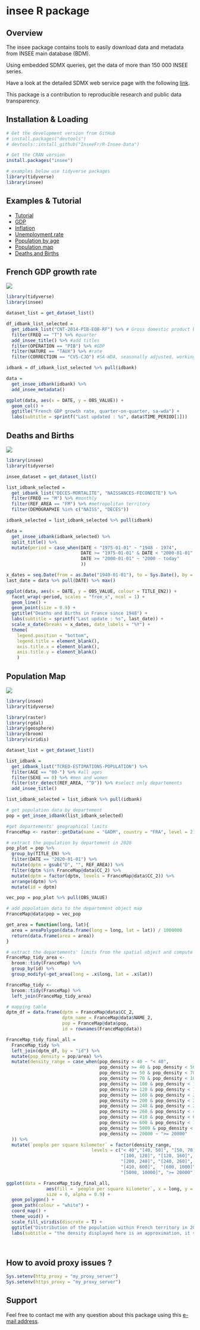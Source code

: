 insee R package
================

<!-- <br> -->
<!-- [![CRAN status](https://www.r-pkg.org/badges/version/insee)](https://cran.r-project.org/package=insee) -->
<!-- [![CRAN checks](https://cranchecks.info/badges/worst/insee)](https://cran.r-project.org/web/checks/check_results_insee.html) -->
<!-- [![Codecov test coverage](https://codecov.io/gh/InseeFr/R-Insee-Data/branch/master/graph/badge.svg)](https://codecov.io/gh/InseeFr/R-Insee-Data?branch=master) -->
<!-- [![lifecycle](https://img.shields.io/badge/lifecycle-maturing-blue.svg)](https://www.tidyverse.org/lifecycle/#maturing) -->
<!-- [![Downloads](https://cranlogs.r-pkg.org/badges/grand-total/insee)](https://cran.r-project.org/package=insee) -->
<!-- [![Downloads](https://cranlogs.r-pkg.org/badges/insee)](https://cran.r-project.org/package=insee) -->
<!-- [![Project Status: Active – The project has reached a stable, usable state and is being actively developed.](https://www.repostatus.org/badges/latest/active.svg)](https://www.repostatus.org/) -->
<!-- [![Build Status](https://travis-ci.org/InseeFr/R-Insee-Data.svg?branch=master)](https://travis-ci.org/InseeFr/R-Insee-Data) -->
<!-- [![R build status](https://github.com/hadrilec/insee/workflows/R-CMD-check/badge.svg)](https://github.com/InseeFr/R-Insee-Data/actions) -->
<!-- <br> -->
## Overview

The insee package contains tools to easily download data and metadata from INSEE main database (BDM).

Using embedded SDMX queries, get the data of more than 150 000 INSEE series.

Have a look at the detailed SDMX web service page with the following [link](https://www.insee.fr/en/information/2868055).

This package is a contribution to reproducible research and public data transparency.

## Installation & Loading

``` r
# Get the development version from GitHub
# install.packages("devtools")
# devtools::install_github("InseeFr/R-Insee-Data")

# Get the CRAN version
install.packages("insee")

# examples below use tidyverse packages 
library(tidyverse)
library(insee)
```

## Examples & Tutorial

-   [Tutorial](https://inseefr.github.io/R-Insee-Data/articles/insee.html)
-   [GDP](https://inseefr.github.io/R-Insee-Data/articles/v2_gdp-vignettes.html)
-   [Inflation](https://inseefr.github.io/R-Insee-Data/articles/v3_inflation-vignettes.html)
-   [Unemployment rate](https://inseefr.github.io/R-Insee-Data/articles/v4_unem-vignettes.html)
-   [Population by age](https://inseefr.github.io/R-Insee-Data/articles/v5_pop-vignettes.html)
-   [Population map](https://inseefr.github.io/R-Insee-Data/articles/v6_pop_map-vignettes.html)
-   [Deaths and Births](https://inseefr.github.io/R-Insee-Data/articles/v7_death_birth-vignettes.html)

## French GDP growth rate

![](vignettes/gdp.png)

``` r
library(tidyverse)
library(insee)

dataset_list = get_dataset_list()

df_idbank_list_selected =
  get_idbank_list("CNT-2014-PIB-EQB-RF") %>% # Gross domestic product balance
  filter(FREQ == "T") %>% #quarter
  add_insee_title() %>% #add titles
  filter(OPERATION == "PIB") %>% #GDP
  filter(NATURE == "TAUX") %>% #rate
  filter(CORRECTION == "CVS-CJO") #SA-WDA, seasonally adjusted, working day adjusted

idbank = df_idbank_list_selected %>% pull(idbank)

data = 
  get_insee_idbank(idbank) %>% 
  add_insee_metadata()

ggplot(data, aes(x = DATE, y = OBS_VALUE)) +
  geom_col() +
  ggtitle("French GDP growth rate, quarter-on-quarter, sa-wda") +
  labs(subtitle = sprintf("Last updated : %s", data$TIME_PERIOD[1]))
```

## Deaths and Births

![](docs/articles/death_birth.png)

``` r
library(insee)
library(tidyverse)

insee_dataset = get_dataset_list()

list_idbank_selected = 
  get_idbank_list("DECES-MORTALITE", "NAISSANCES-FECONDITE") %>% 
  filter(FREQ == "M") %>% #monthly
  filter(REF_AREA == "FM") %>% #metropolitan territory
  filter(DEMOGRAPHIE %in% c("NAISS", "DECES"))

idbank_selected = list_idbank_selected %>% pull(idbank)

data = 
  get_insee_idbank(idbank_selected) %>% 
  split_title() %>% 
  mutate(period = case_when(DATE < "1975-01-01" ~ "1948 - 1974",
                            DATE >= "1975-01-01" & DATE < "2000-01-01" ~ "1975 - 1999",
                            DATE >= "2000-01-01" ~ "2000 - today"
                            ))

x_dates = seq.Date(from = as.Date("1940-01-01"), to = Sys.Date(), by = "5 years")
last_date = data %>% pull(DATE) %>% max()

ggplot(data, aes(x = DATE, y = OBS_VALUE, colour = TITLE_EN2)) +
  facet_wrap(~period, scales = "free_x", ncol = 1) +
  geom_line() +
  geom_point(size = 0.9) +
  ggtitle("Deaths and Births in France since 1948") +
  labs(subtitle = sprintf("Last update : %s", last_date)) +
  scale_x_date(breaks = x_dates, date_labels = "%Y") +
  theme(
    legend.position = "bottom",
    legend.title = element_blank(),
    axis.title.x = element_blank(),
    axis.title.y = element_blank()
    )
```

## Population Map

![](vignettes/pop_map.png)

``` r
library(insee)
library(tidyverse)

library(raster)
library(rgdal)
library(geosphere)
library(broom)
library(viridis)

dataset_list = get_dataset_list()

list_idbank = 
  get_idbank_list("TCRED-ESTIMATIONS-POPULATION") %>%
  filter(AGE == "00-") %>% #all ages
  filter(SEXE == 0) %>% #men and women
  filter(str_detect(REF_AREA, "^D")) %>% #select only departements
  add_insee_title()

list_idbank_selected = list_idbank %>% pull(idbank)

# get population data by departement
pop = get_insee_idbank(list_idbank_selected) 

#get departements' geographical limits
FranceMap <- raster::getData(name = "GADM", country = "FRA", level = 2)

# extract the population by departement in 2020
pop_plot = pop %>%
  group_by(TITLE_EN) %>%
  filter(DATE == "2020-01-01") %>%
  mutate(dptm = gsub("D", "", REF_AREA)) %>%
  filter(dptm %in% FranceMap@data$CC_2) %>%
  mutate(dptm = factor(dptm, levels = FranceMap@data$CC_2)) %>%
  arrange(dptm) %>%
  mutate(id = dptm)

vec_pop = pop_plot %>% pull(OBS_VALUE)

# add population data to the departement object map
FranceMap@data$pop = vec_pop

get_area = function(long, lat){
  area = areaPolygon(data.frame(long = long, lat = lat)) / 1000000
  return(data.frame(area = area))
}

# extract the departements' limits from the spatial object and compute the surface
FranceMap_tidy_area <- 
  broom::tidy(FranceMap) %>% 
  group_by(id) %>%
  group_modify(~get_area(long = .x$long, lat = .x$lat))

FranceMap_tidy <- 
  broom::tidy(FranceMap) %>% 
  left_join(FranceMap_tidy_area)

# mapping table
dptm_df = data.frame(dptm = FranceMap@data$CC_2,
                     dptm_name = FranceMap@data$NAME_2,
                     pop = FranceMap@data$pop,
                     id = rownames(FranceMap@data))

FranceMap_tidy_final_all =
  FranceMap_tidy %>%
  left_join(dptm_df, by = "id") %>%
  mutate(pop_density = pop/area) %>% 
  mutate(density_range = case_when(pop_density < 40 ~ "< 40",
                                   pop_density >= 40 & pop_density < 50 ~ "[40, 50]",
                                   pop_density >= 50 & pop_density < 70 ~ "[50, 70]",
                                   pop_density >= 70 & pop_density < 100 ~ "[70, 100]",
                                   pop_density >= 100 & pop_density < 120 ~ "[100, 120]",
                                   pop_density >= 120 & pop_density < 160 ~ "[120, 160]",
                                   pop_density >= 160 & pop_density < 200 ~ "[160, 200]",
                                   pop_density >= 200 & pop_density < 240 ~ "[200, 240]",
                                   pop_density >= 240 & pop_density < 260 ~ "[240, 260]",
                                   pop_density >= 260 & pop_density < 410 ~ "[260, 410]",
                                   pop_density >= 410 & pop_density < 600 ~ "[410, 600]",
                                   pop_density >= 600 & pop_density < 1000 ~ "[600, 1000]",
                                   pop_density >= 5000 & pop_density < 10000 ~ "[5000, 10000]",
                                   pop_density >= 20000 ~ ">= 20000"
  )) %>% 
  mutate(`people per square kilometer` = factor(density_range,
                                levels = c("< 40","[40, 50]", "[50, 70]","[70, 100]",
                                           "[100, 120]", "[120, 160]", "[160, 200]",
                                           "[200, 240]", "[240, 260]", "[260, 410]",
                                           "[410, 600]",  "[600, 1000]",
                                           "[5000, 10000]", ">= 20000")))

ggplot(data = FranceMap_tidy_final_all,
               aes(fill = `people per square kilometer`, x = long, y = lat, group = group) ,
               size = 0, alpha = 0.9) +
  geom_polygon() +
  geom_path(colour = "white") +
  coord_map() +
  theme_void() +
  scale_fill_viridis(discrete = T) + 
  ggtitle("Distribution of the population within French territory in 2020") +
  labs(subtitle = "the density displayed here is an approximation, it should not be considered as an official statistics")
  
  
```

## How to avoid proxy issues ?

``` r
Sys.setenv(http_proxy = "my_proxy_server")
Sys.setenv(https_proxy = "my_proxy_server")
```

## Support

Feel free to contact me with any question about this package using this [e-mail address](mailto:hadrien.leclerc@insee.fr?subject=%5Br-package%5D%5Binsee%5D).
